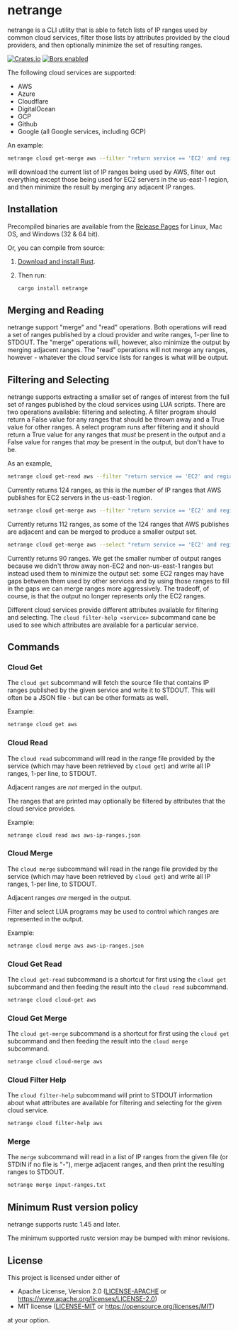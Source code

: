 # netrange

netrange is a CLI utility that is able to fetch lists of
IP ranges used by common cloud services, filter those lists
by attributes provided by the cloud providers, and then
optionally minimize the set of resulting ranges.

[![Crates.io](https://img.shields.io/crates/v/netrange.svg)](https://crates.io/crates/netrange)
[![Bors enabled](https://bors.tech/images/badge_small.svg)](https://app.bors.tech/repositories/32984)

The following cloud services are supported:
  - AWS
  - Azure
  - Cloudflare
  - DigitalOcean
  - GCP
  - Github
  - Google (all Google services, including GCP)

An example:

```sh
netrange cloud get-merge aws --filter "return service == 'EC2' and region == 'us-east-1'"
```

will download the current list of IP ranges being used by AWS,
filter out everything except those being used for EC2 servers
in the us-east-1 region, and then minimize the result by merging
any adjacent IP ranges.

## Installation

Precompiled binaries are available from the [Release Pages](https://github.com/DaGenix/netrange/releases)
for Linux, Mac OS, and Windows (32 & 64 bit).

Or, you can compile from source:

1. [Download and install Rust](https://www.rust-lang.org/learn/get-started).

2.  Then run:
    ```sh
    cargo install netrange
    ```

## Merging and Reading

netrange support "merge" and "read" operations. Both operations
will read a set of ranges published by a cloud provider
and write ranges, 1-per line to STDOUT. The "merge" operations
will, however, also minimize the output by merging adjacent
ranges. The "read" operations will not merge any ranges, however -
whatever the cloud service lists for ranges is what will be output.

## Filtering and Selecting

netrange supports extracting a smaller set of ranges of interest
from the full set of ranges published by the cloud services
using LUA scripts. There are two operations available:
filtering and selecting. A filter program should return
a False value for any ranges that should be thrown away and
a True value for other ranges. A select program runs after
filtering and it should return a True value for any ranges
that _must_ be present in the output and a False value for
ranges that _may_ be present in the output, but don't have to
be.

As an example,

```sh
netrange cloud get-read aws --filter "return service == 'EC2' and region == 'us-east-1'"
```

Currently returns 124 ranges, as this is the number of IP ranges
that AWS publishes for EC2 servers in the us-east-1 region.

```sh
netrange cloud get-merge aws --filter "return service == 'EC2' and region == 'us-east-1'"
```

Currently returns 112 ranges, as some of the 124 ranges that
AWS publishes are adjacent and can be merged to produce a smaller
output set.

```sh
netrange cloud get-merge aws --select "return service == 'EC2' and region == 'us-east-1'"
```

Currently returns 90 ranges. We get the smaller number of output
ranges because we didn't throw away non-EC2 and non-us-east-1 ranges
but instead used them to minimize the output set: some EC2 ranges
may have gaps between them used by other services and by using those
ranges to fill in the gaps we can merge ranges more aggressively.
The tradeoff, of course, is that the output no longer represents
only the EC2 ranges.

Different cloud services provide different attributes available
for filtering and selecting. The `cloud filter-help <service>` subcommand
cane be used to see which attributes are available for a particular
service.

## Commands

### Cloud Get

The `cloud get` subcommand will fetch the source file
that contains IP ranges published by the given service
and write it to STDOUT. This will often be a JSON file - but
can be other formats as well.

Example:

```sh
netrange cloud get aws
```

### Cloud Read

The `cloud read` subcommand will read in the range file
provided by the service (which may have
been retrieved by `cloud get`) and write all IP ranges,
1-per line, to STDOUT.

Adjacent ranges are _not_ merged in the output.

The ranges that are printed may optionally be filtered
by attributes that the cloud service provides.

Example:

```sh
netrange cloud read aws aws-ip-ranges.json
```

### Cloud Merge

The `cloud merge` subcommand will read in the range file
provided by the service (which may have
been retrieved by `cloud get`) and write all IP ranges,
1-per line, to STDOUT.

Adjacent ranges _are_ merged in the output.

Filter and select LUA programs may be used to control
which ranges are represented in the output.

Example:

```sh
netrange cloud merge aws aws-ip-ranges.json
```

### Cloud Get Read

The `cloud get-read` subcommand is a shortcut for
first using the `cloud get` subcommand and then
feeding the result into the `cloud read` subcommand.

```sh
netrange cloud cloud-get aws
```

### Cloud Get Merge

The `cloud get-merge` subcommand is a shortcut for
first using the `cloud get` subcommand and then
feeding the result into the `cloud merge` subcommand.

```sh
netrange cloud cloud-merge aws
```

### Cloud Filter Help

The `cloud filter-help` subcommand will print to
STDOUT information about what attributes are available
for filtering and selecting for the given cloud service.

```sh
netrange cloud filter-help aws
```

### Merge

The `merge` subcommand will read in a list of IP
ranges from the given file (or STDIN if no file is
"-"), merge adjacent ranges, and then print
the resulting ranges to STDOUT.

```sh
netrange merge input-ranges.txt
```

## Minimum Rust version policy

netrange supports rustc 1.45 and later.

The minimum supported rustc version may be bumped with minor
revisions.

## License

This project is licensed under either of

 * Apache License, Version 2.0 ([LICENSE-APACHE](LICENSE-APACHE) or
   https://www.apache.org/licenses/LICENSE-2.0)
 * MIT license ([LICENSE-MIT](LICENSE-MIT) or
   https://opensource.org/licenses/MIT)

at your option.

